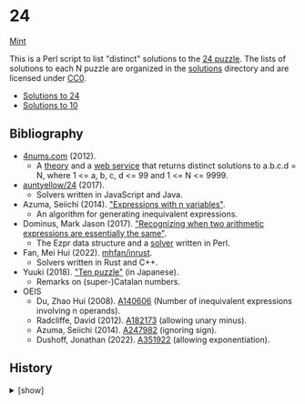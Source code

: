 # 24

[Mint](https://min.togetter.com/eKWLarx)

This is a Perl script to list "distinct" solutions to the [24 puzzle](https://en.wikipedia.org/wiki/24_(puzzle)).  The lists of solutions to each N puzzle are organized in the [solutions](solutions) directory and are licensed under [CC0](https://creativecommons.org/publicdomain/zero/1.0/).

* [Solutions to 24](solutions/0-99/24.tsv)
* [Solutions to 10](solutions/0-99/10.tsv)

## Bibliography

* [4nums.com](https://www.4nums.com/) (2012).
    * A [theory](https://www.4nums.com/theory/) and a [web service](https://www.4nums.com/solutions/100/) that returns distinct solutions to a.b.c.d = N, where 1 <= a, b, c, d <= 99 and 1 <= N <= 9999.
* [auntyellow/24](https://github.com/auntyellow/24) (2017).
    * Solvers written in JavaScript and Java.
* Azuma, Seiichi (2014).  ["Expressions with n variables"](https://searial.web.fc2.com/math/sisoku.html).
    * An algorithm for generating inequivalent expressions.
* Dominus, Mark Jason (2017).  ["Recognizing when two arithmetic expressions are essentially the same"](https://blog.plover.com/math/24-puzzle-2.html).
    * The Ezpr data structure and a [solver](https://github.com/mjdominus/24-puzzle-solver) written in Perl.
* Fan, Mei Hui (2022).  [mhfan/inrust](https://github.com/mhfan/inrust).
    * Solvers written in Rust and C++.
* Yuuki (2018).  ["Ten puzzle"](https://archive.today/2018.08.25-001836/http://konno.co.nf/%E3%83%86%E3%83%B3%E3%83%91%E3%82%BA%E3%83%AB) (in Japanese).
    * Remarks on (super-)Catalan numbers.
* OEIS
    * Du, Zhao Hui (2008).  [A140606](https://oeis.org/A140606) (Number of inequivalent expressions involving n operands).
    * Radcliffe, David (2012).  [A182173](https://oeis.org/A182173) (allowing unary minus).
    * Azuma, Seiichi (2014).  [A247982](https://oeis.org/A247982) (ignoring sign).
    * Dushoff, Jonathan (2022).  [A351922](https://oeis.org/A351922) (allowing exponentiation).

## History

<details>
<summary>[show]</summary>

* -2013: Learned about the 10 puzzle (a variation popular in Japan).
* 2022-07: Realized that eliminating duplicate solutions could not be done with a CAS such as SymPy and started the research.
* 2022-09: Finished writing the script and failed to solve the [0 puzzle](solutions/0-99/0.tsv).
* 2023-01: Abandoned the research and archived the results on [24-puzzle-solver/24-puzzle-solver](https://github.com/24-puzzle-solver/24-puzzle-solver).
* 2024-02: Reorganized the results in this repo, essentially unchanged.

</details>
